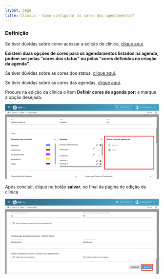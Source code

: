 ```yaml
---
layout: page
title: Clínica - Como configurar as cores dos agendamentos?
---
```


### Definição

Se tiver dúvidas sobre como acessar a edição de clínica, [clique aqui](/pages/clinica/editar-clinica).

**Existem duas opções de cores para os agendamentos listados na agenda, podem ser pelas "cores dos status" ou pelas "cores definidos na criação da agenda"**.

Se tiver dúvidas sobre as cores dos status, [clique aqui](/pages/clinica/como-adicionar-remover-status-para-consulta).

Se tiver dúvidas sobre as cores das agendas, [clique aqui](/pages/clinica/como-adicionar-remover-uma-agenda).

Procure na edição da clínica o item **Definir cores de agenda por:** e marque a opção desejada.

<p align="center">
  <img alt="lista de clínicas" src="/pages/clinica/como-configurar-cores-agendamento/definir_cores_agenda.png" width="800">
</p>

Após concluir, clique no botão **salvar**, no final da página de edição da clínica

<p align="center">
  <img alt="Tipos de agendamento" src="/pages/clinica/como-configurar-cores-agendamento/salvar_edicao_clinica.png" width="800">
</p>